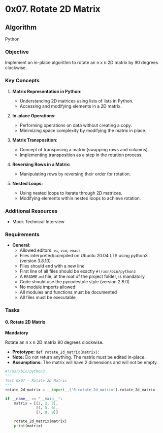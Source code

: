 # 0x07. Rotate 2D Matrix

## Algorithm
Python

### Objective
Implement an in-place algorithm to rotate an n x n 2D matrix by 90 degrees clockwise.

### Key Concepts
1. **Matrix Representation in Python:**
   - Understanding 2D matrices using lists of lists in Python.
   - Accessing and modifying elements in a 2D matrix.

2. **In-place Operations:**
   - Performing operations on data without creating a copy.
   - Minimizing space complexity by modifying the matrix in place.

3. **Matrix Transposition:**
   - Concept of transposing a matrix (swapping rows and columns).
   - Implementing transposition as a step in the rotation process.

4. **Reversing Rows in a Matrix:**
   - Manipulating rows by reversing their order for rotation.

5. **Nested Loops:**
   - Using nested loops to iterate through 2D matrices.
   - Modifying elements within nested loops to achieve rotation.


### Additional Resources
- Mock Technical Interview

### Requirements
- **General:**
  - Allowed editors: `vi`, `vim`, `emacs`
  - Files interpreted/compiled on Ubuntu 20.04 LTS using python3 (version 3.8.10)
  - Files should end with a new line
  - First line of all files should be exactly `#!/usr/bin/python3`
  - A `README.md` file, at the root of the project folder, is mandatory
  - Code should use the pycodestyle style (version 2.8.0)
  - No module imports allowed
  - All modules and functions must be documented
  - All files must be executable

### Tasks
#### 0. Rotate 2D Matrix
**Mandatory**

Rotate an n x n 2D matrix 90 degrees clockwise.

- **Prototype:** `def rotate_2d_matrix(matrix):`
- **Note:** Do not return anything. The matrix must be edited in-place.
- **Assumptions:** The matrix will have 2 dimensions and will not be empty.

```python
#!/usr/bin/python3
"""
Test 0x07 - Rotate 2D Matrix
"""
rotate_2d_matrix = __import__('0-rotate_2d_matrix').rotate_2d_matrix

if __name__ == "__main__":
    matrix = [[1, 2, 3],
              [4, 5, 6],
              [7, 8, 9]]

    rotate_2d_matrix(matrix)
    print(matrix)


